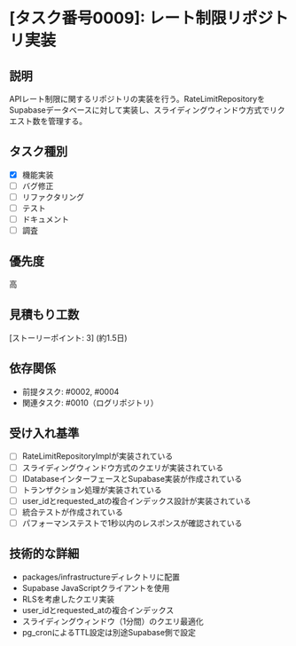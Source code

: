 # [タスク番号0009]: レート制限リポジトリ実装

## 説明
APIレート制限に関するリポジトリの実装を行う。RateLimitRepositoryをSupabaseデータベースに対して実装し、スライディングウィンドウ方式でリクエスト数を管理する。

## タスク種別
- [x] 機能実装
- [ ] バグ修正
- [ ] リファクタリング
- [ ] テスト
- [ ] ドキュメント
- [ ] 調査

## 優先度
高

## 見積もり工数
[ストーリーポイント: 3] (約1.5日)

## 依存関係
- 前提タスク: #0002, #0004
- 関連タスク: #0010（ログリポジトリ）

## 受け入れ基準
- [ ] RateLimitRepositoryImplが実装されている
- [ ] スライディングウィンドウ方式のクエリが実装されている
- [ ] IDatabaseインターフェースとSupabase実装が作成されている
- [ ] トランザクション処理が実装されている
- [ ] user_idとrequested_atの複合インデックス設計が実装されている
- [ ] 統合テストが作成されている
- [ ] パフォーマンステストで1秒以内のレスポンスが確認されている

## 技術的な詳細
- packages/infrastructureディレクトリに配置
- Supabase JavaScriptクライアントを使用
- RLSを考慮したクエリ実装
- user_idとrequested_atの複合インデックス
- スライディングウィンドウ（1分間）のクエリ最適化
- pg_cronによるTTL設定は別途Supabase側で設定